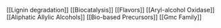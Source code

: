 [[Lignin degradation]]
[[Biocatalysis]]
[[Flavors]]
[[Aryl-alcohol Oxidase]]
[[Aliphatic Allylic Alcohols]]
[[Bio-based Precursors]]
[[Gmc Family]]
